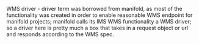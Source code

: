 WMS driver - driver term was borrowed from manifold, as most of the functionality was created in order to enable reasonable WMS endpoint for manifold projects;
manifold calls its IMS WMS functionality a WMS driver;
so a driver here is pretty much a box that takes in a request object or url and responds according to the WMS spec.